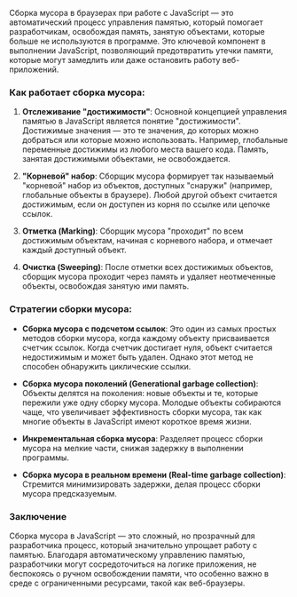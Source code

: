 Сборка мусора в браузерах при работе с JavaScript — это автоматический процесс управления памятью, который помогает разработчикам, освобождая память, занятую объектами, которые больше не используются в программе. Это ключевой компонент в выполнении JavaScript, позволяющий предотвратить утечки памяти, которые могут замедлить или даже остановить работу веб-приложений.

### Как работает сборка мусора:

1. **Отслеживание "достижимости"**: Основной концепцией управления памятью в JavaScript является понятие "достижимости". Достижимые значения — это те значения, до которых можно добраться или которые можно использовать. Например, глобальные переменные достижимы из любого места вашего кода. Память, занятая достижимыми объектами, не освобождается.

2. **"Корневой" набор**: Сборщик мусора формирует так называемый "корневой" набор из объектов, доступных "снаружи" (например, глобальные объекты в браузере). Любой другой объект считается достижимым, если он доступен из корня по ссылке или цепочке ссылок.

3. **Отметка (Marking)**: Сборщик мусора "проходит" по всем достижимым объектам, начиная с корневого набора, и отмечает каждый доступный объект.

4. **Очистка (Sweeping)**: После отметки всех достижимых объектов, сборщик мусора проходит через память и удаляет неотмеченные объекты, освобождая занятую ими память.

### Стратегии сборки мусора:

- **Сборка мусора с подсчетом ссылок**: Это один из самых простых методов сборки мусора, когда каждому объекту присваивается счетчик ссылок. Когда счетчик достигает нуля, объект считается недостижимым и может быть удален. Однако этот метод не способен обнаружить циклические ссылки.

- **Сборка мусора поколений (Generational garbage collection)**: Объекты делятся на поколения: новые объекты и те, которые пережили уже одну сборку мусора. Молодые объекты собираются чаще, что увеличивает эффективность сборки мусора, так как многие объекты в JavaScript имеют короткое время жизни.

- **Инкрементальная сборка мусора**: Разделяет процесс сборки мусора на мелкие части, снижая задержку в выполнении программы.

- **Сборка мусора в реальном времени (Real-time garbage collection)**: Стремится минимизировать задержки, делая процесс сборки мусора предсказуемым.

### Заключение

Сборка мусора в JavaScript — это сложный, но прозрачный для разработчика процесс, который значительно упрощает работу с памятью. Благодаря автоматическому управлению памятью, разработчики могут сосредоточиться на логике приложения, не беспокоясь о ручном освобождении памяти, что особенно важно в среде с ограниченными ресурсами, такой как веб-браузеры.